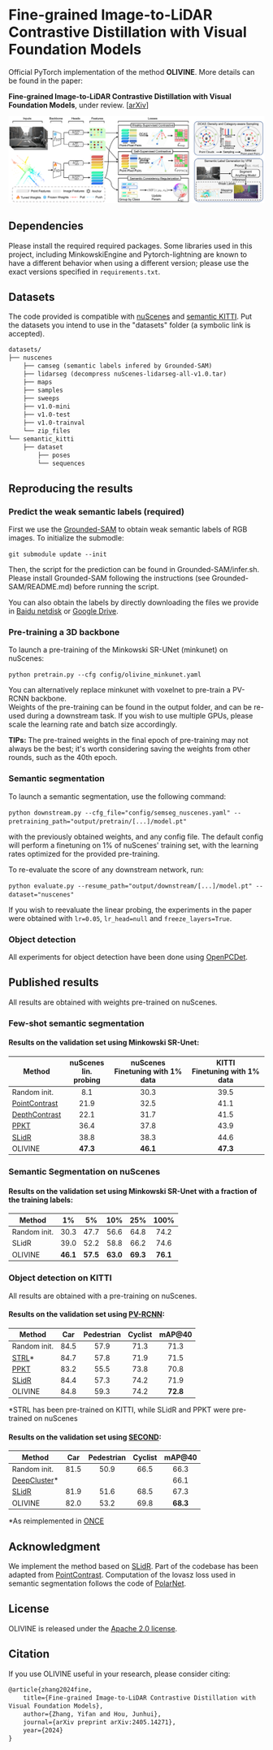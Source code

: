 # Fine-grained Image-to-LiDAR Contrastive Distillation with Visual Foundation Models

Official PyTorch implementation of the method **OLIVINE**. More details can be found in the paper:

**Fine-grained Image-to-LiDAR Contrastive Distillation with Visual Foundation Models**, under review. [[arXiv](https://arxiv.org/abs/2405.14271)]

![Overview of the method](./assets/method.png)


## Dependencies

Please install the required required packages. Some libraries used in this project, including MinkowskiEngine and Pytorch-lightning are known to have a different behavior when using a different version; please use the exact versions specified in `requirements.txt`.


## Datasets

The code provided is compatible with [nuScenes](https://www.nuscenes.org/lidar-segmentation) and [semantic KITTI](http://www.semantic-kitti.org/tasks.html#semseg). Put the datasets you intend to use in the "datasets" folder (a symbolic link is accepted).
```
datasets/
├── nuscenes
    ├── camseg (semantic labels infered by Grounded-SAM)
    ├── lidarseg (decompress nuScenes-lidarseg-all-v1.0.tar)
    ├── maps
    ├── samples
    ├── sweeps
    ├── v1.0-mini
    ├── v1.0-test
    ├── v1.0-trainval
    └── zip_files
└── semantic_kitti
    ├── dataset
        ├── poses
        └── sequences
```

<!-- ## Pre-trained models
We will release the pre-trained models in the future. -->
<!-- ### Minkowski SR-UNet
[SR-UNet pre-trained on nuScenes](#) (to release)

### SPconv VoxelNet
[VoxelNet pre-trained on nuScenes](#) (to release)

[PV-RCNN finetuned on KITTI](#) (to release) -->

## Reproducing the results

### Predict the weak semantic labels (required)

<!-- Before launching the pre-training, you first need to compute all superpixels on nuScenes, this can take several hours. You can either compute superpixels for the Minkowski SR-UNet (minkunet) or the voxelnet backbones. The first is adapted for semantic segmentation and the second for object detection. -->
First we use the [Grounded-SAM](https://github.com/IDEA-Research/Grounded-Segment-Anything) to obtain weak semantic labels of RGB images. To initialize the submodle:

``` git submodule update --init ``` 

Then, the script for the prediction can be found in Grounded-SAM/infer.sh. Please install Grounded-SAM following the instructions (see Grounded-SAM/README.md) before running the script.

You can also obtain the labels by directly downloading the files we provide in [Baidu netdisk](https://pan.baidu.com/s/1CNQRCawQuL5eNFQqTXMwlw?pwd=1jkr) or [Google Drive](https://drive.google.com/file/d/1FGow9PFoH11M-g_eUg-7ZGZdT_8pUt4j/view?usp=drive_link).

### Pre-training a 3D backbone

To launch a pre-training of the Minkowski SR-UNet (minkunet) on nuScenes:

```python pretrain.py --cfg config/olivine_minkunet.yaml```

You can alternatively replace minkunet with voxelnet to pre-train a PV-RCNN backbone.  
Weights of the pre-training can be found in the output folder, and can be re-used during a downstream task.
If you wish to use multiple GPUs, please scale the learning rate and batch size accordingly.

**TIPs:** The pre-trained weights in the final epoch of pre-training may not always be the best; it's worth considering saving the weights from other rounds, such as the 40th epoch.

### Semantic segmentation

To launch a semantic segmentation, use the following command:

```python downstream.py --cfg_file="config/semseg_nuscenes.yaml" --pretraining_path="output/pretrain/[...]/model.pt"```

with the previously obtained weights, and any config file. The default config will perform a finetuning on 1% of nuScenes' training set, with the learning rates optimized for the provided pre-training.

To re-evaluate the score of any downstream network, run:

```python evaluate.py --resume_path="output/downstream/[...]/model.pt" --dataset="nuscenes"```

If you wish to reevaluate the linear probing, the experiments in the paper were obtained with `lr=0.05`, `lr_head=null` and `freeze_layers=True`.

### Object detection

All experiments for object detection have been done using [OpenPCDet](https://github.com/open-mmlab/OpenPCDet).


## Published results
All results are obtained with weights pre-trained on nuScenes.

### Few-shot semantic segmentation

#### Results on the validation set using Minkowski SR-Unet:
Method                                           |nuScenes<br />lin. probing|nuScenes<br />Finetuning with 1% data|KITTI<br />Finetuning with 1% data
---                                              |:-:                       |:-:                                  |:-:
Random init.                                     |8.1                       |30.3                                 |39.5
[PointContrast](https://arxiv.org/abs/2007.10985)|21.9                      |32.5                                 |41.1
[DepthContrast](https://arxiv.org/abs/2101.02691)|22.1                      |31.7                                 |41.5
[PPKT](https://arxiv.org/abs/2104.04687)         |36.4                      |37.8                                 |43.9
[SLidR](https://arxiv.org/abs/2203.16258)                                            |38.8                  |38.3                             |44.6
OLIVINE                                            |**47.3**                  |**46.1**                             |**47.3**

### Semantic Segmentation on nuScenes

#### Results on the validation set using Minkowski SR-Unet with a fraction of the training labels:
Method          |1%      |5%      |10%     |25%     |100%
---             |:-:     |:-:     |:-:     |:-:     |:-:
Random init.    |30.3    |47.7    |56.6    |64.8    |74.2
SLidR           |  39.0  |  52.2  |  58.8  |  66.2  |  74.6  
OLIVINE           |**46.1**|**57.5**|**63.0**|**69.3**|**76.1**

### Object detection on KITTI

<!-- #### Results on the validation set using Minkowski SR-Unet with a fraction of the training labels:
Method                                  |5%      |10%     |20%     
---                                     |:-:     |:-:     |:-:
Random init.                            |56.1    |59.1    |61.6
[PPKT](https://arxiv.org/abs/2104.04687)|**57.8**|60.1    |61.2
SLidR                                   |**57.8**|**61.4**|**62.4** -->

<!-- ## Unpublished preliminary results -->
All results are obtained with a pre-training on nuScenes.

#### Results on the validation set using [PV-RCNN](https://arxiv.org/abs/1912.13192):
Method                                   |Car     |Pedestrian|Cyclist |mAP@40
---                                      |:-:     |:-:       |:-:     |:-:
Random init.                             |84.5    |57.9      |71.3    |71.3
[STRL](https://arxiv.org/abs/2109.00179)*|84.7    |57.8      |71.9    |71.5
[PPKT](https://arxiv.org/abs/2104.04687) |83.2    |55.5      |73.8    |70.8
[SLidR](https://arxiv.org/abs/2203.16258)|84.4    |57.3      |74.2    |71.9
OLIVINE                                  |84.8    |59.3      |74.2    |**72.8**

*STRL has been pre-trained on KITTI, while SLidR and PPKT were pre-trained on nuScenes

#### Results on the validation set using [SECOND](https://www.mdpi.com/1424-8220/18/10/3337):
Method                                          |Car     |Pedestrian|Cyclist |mAP@40
---                                             |:-:     |:-:       |:-:     |:-:
Random init.                                    |81.5    |50.9      |66.5    |66.3
[DeepCluster](https://arxiv.org/abs/1807.05520)*|        |          |        |66.1
[SLidR](https://arxiv.org/abs/2203.16258)       |81.9    |51.6      |68.5    |67.3
OLIVINE                                         |82.0    |53.2      |69.8    |**68.3**

*As reimplemented in [ONCE](https://arxiv.org/abs/2106.11037)

<!-- ## Visualizations

For visualization you need a pre-training containing both 2D & 3D models. We provide the raw [SR-UNet & ResNet50 pre-trained on nuScenes](https://github.com/valeoai/SLidR/releases/download/v1.1/minkunet_slidr_1gpu_raw.pt).
The image part of the pre-trained weights are identical for almost all layers to those of [MoCov2](https://github.com/facebookresearch/moco) (He et al.)

The [visualization code](utils/visualization.ipynb) allows to assess the similarities between points and pixels, as shown in the article. -->


## Acknowledgment
We implement the method based on [SLidR](https://github.com/valeoai/SLidR).
Part of the codebase has been adapted from [PointContrast](https://github.com/facebookresearch/PointContrast).
Computation of the lovasz loss used in semantic segmentation follows the code of [PolarNet](https://github.com/edwardzhou130/PolarSeg).

## License
OLIVINE is released under the [Apache 2.0 license](./LICENSE).

## Citation
If you use OLIVINE useful in your research, please consider citing:
```
@article{zhang2024fine,
    title={Fine-grained Image-to-LiDAR Contrastive Distillation with Visual Foundation Models},
    author={Zhang, Yifan and Hou, Junhui},
    journal={arXiv preprint arXiv:2405.14271},
    year={2024}
}
```
